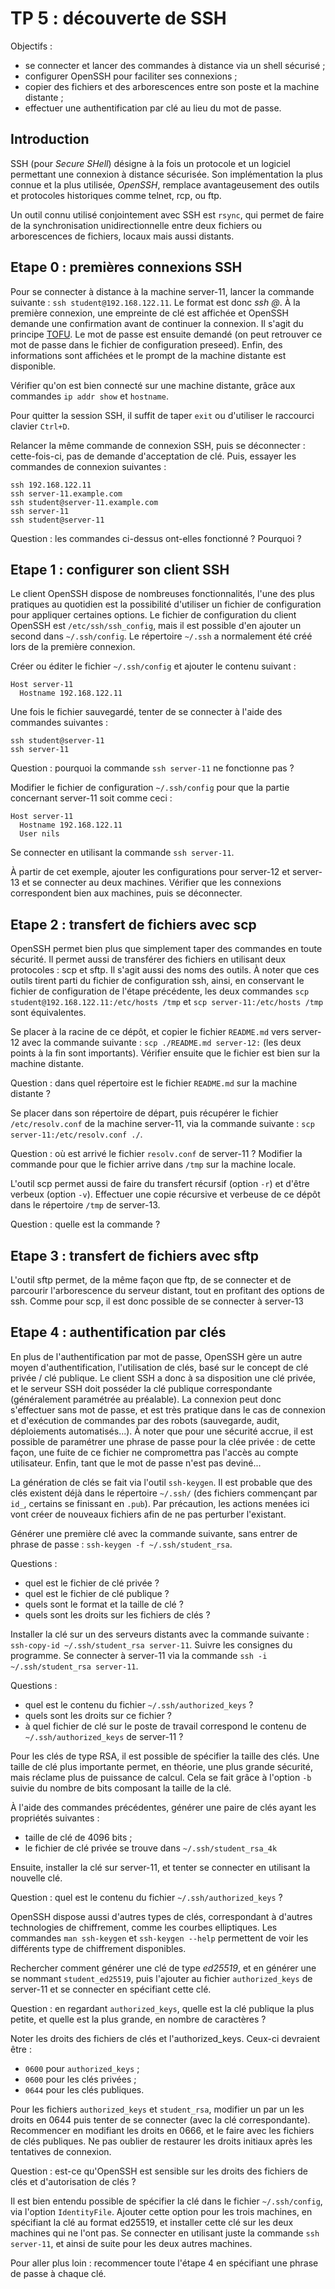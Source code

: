 # TP 5 : découverte de SSH

Objectifs :

- se connecter et lancer des commandes à distance via un shell sécurisé ;
- configurer OpenSSH pour faciliter ses connexions ;
- copier des fichiers et des arborescences entre son poste et la machine
  distante ;
- effectuer une authentification par clé au lieu du mot de passe.

## Introduction

SSH (pour *Secure SHell*) désigne à la fois un protocole et un logiciel
permettant une connexion à distance sécurisée. Son implémentation la plus
connue et la plus utilisée, *OpenSSH*, remplace avantageusement des outils et
protocoles historiques comme telnet, rcp, ou ftp.

Un outil connu utilisé conjointement avec SSH est `rsync`, qui permet de faire
de la synchronisation unidirectionnelle entre deux fichiers ou arborescences de
fichiers, locaux mais aussi distants.

## Etape 0 : premières connexions SSH

Pour se connecter à distance à la machine server-11, lancer la commande
suivante : `ssh student@192.168.122.11`. Le format est donc *ssh
<utilisateur>@<adresse IP ou nom>*. À la première connexion, une empreinte de
clé est affichée et OpenSSH demande une confirmation avant de continuer la
connexion. Il s'agit du principe
[TOFU](https://en.wikipedia.org/wiki/Trust_on_first_use). Le mot de passe est
ensuite demandé (on peut retrouver ce mot de passe dans le fichier de
configuration preseed). Enfin, des informations sont affichées et le prompt de
la machine distante est disponible.

Vérifier qu'on est bien connecté sur une machine distante, grâce aux commandes
`ip addr show` et `hostname`.

Pour quitter la session SSH, il suffit de taper `exit` ou d'utiliser le
raccourci clavier `Ctrl+D`.

Relancer la même commande de connexion SSH, puis se déconnecter :
cette-fois-ci, pas de demande d'acceptation de clé.
Puis, essayer les commandes de connexion suivantes :

```
ssh 192.168.122.11
ssh server-11.example.com
ssh student@server-11.example.com
ssh server-11
ssh student@server-11
```

Question : les commandes ci-dessus ont-elles fonctionné ? Pourquoi ?

## Etape 1 : configurer son client SSH

Le client OpenSSH dispose de nombreuses fonctionnalités, l'une des plus
pratiques au quotidien est la possibilité d'utiliser un fichier de
configuration pour appliquer certaines options. Le fichier de configuration du
client OpenSSH est `/etc/ssh/ssh_config`, mais il est possible d'en ajouter un
second dans `~/.ssh/config`. Le répertoire `~/.ssh` a normalement été créé lors
de la première connexion.

Créer ou éditer le fichier `~/.ssh/config` et ajouter le contenu suivant :

```
Host server-11
  Hostname 192.168.122.11
```

Une fois le fichier sauvegardé, tenter de se connecter à l'aide des commandes
suivantes :

```
ssh student@server-11
ssh server-11
```

Question : pourquoi la commande `ssh server-11` ne fonctionne pas ?

Modifier le fichier de configuration `~/.ssh/config` pour que la partie
concernant server-11 soit comme ceci :

```
Host server-11
  Hostname 192.168.122.11
  User nils
```

Se connecter en utilisant la commande `ssh server-11`.

À partir de cet exemple, ajouter les configurations pour server-12 et server-13
et se connecter au deux machines. Vérifier que les connexions correspondent
bien aux machines, puis se déconnecter.

## Etape 2 : transfert de fichiers avec scp

OpenSSH permet bien plus que simplement taper des commandes en toute sécurité.
Il permet aussi de transférer des fichiers en utilisant deux protocoles : scp
et sftp. Il s'agit aussi des noms des outils. À noter que ces outils tirent
parti du fichier de configuration ssh, ainsi, en conservant le fichier de
configuration de l'étape précédente, les deux commandes `scp
student@192.168.122.11:/etc/hosts /tmp` et `scp server-11:/etc/hosts /tmp` sont
équivalentes.

Se placer à la racine de ce dépôt, et copier le fichier `README.md` vers
server-12 avec la commande suivante : `scp ./README.md server-12:` (les deux
points à la fin sont importants). Vérifier ensuite que le fichier est bien sur
la machine distante.

Question : dans quel répertoire est le fichier `README.md` sur la machine
distante ?

Se placer dans son répertoire de départ, puis récupérer le fichier
`/etc/resolv.conf` de la machine server-11, via la commande suivante : `scp
server-11:/etc/resolv.conf ./`.

Question : où est arrivé le fichier `resolv.conf` de server-11 ? Modifier la
commande pour que le fichier arrive dans `/tmp` sur la machine locale.

L'outil scp permet aussi de faire du transfert récursif (option `-r`) et d'être
verbeux (option `-v`). Effectuer une copie récursive et verbeuse de ce dépôt
dans le répertoire `/tmp` de server-13.

Question : quelle est la commande ?

## Etape 3 : transfert de fichiers avec sftp

L'outil sftp permet, de la même façon que ftp, de se connecter et de parcourir
l'arborescence du serveur distant, tout en profitant des options de ssh. Comme
pour scp, il est donc possible de se connecter à server-13

## Etape 4 : authentification par clés

En plus de l'authentification par mot de passe, OpenSSH gère un autre moyen
d'authentification, l'utilisation de clés, basé sur le concept de clé privée /
clé publique. Le client SSH a donc à sa disposition une clé privée, et le
serveur SSH doit posséder la clé publique correspondante (généralement
paramétrée au préalable). La connexion peut donc s'effectuer sans mot de passe,
et est très pratique dans le cas de connexion et d'exécution de commandes par
des robots (sauvegarde, audit, déploiements automatisés...). À noter que pour
une sécurité accrue, il est possible de paramétrer une phrase de passe pour la
clée privée : de cette façon, une fuite de ce fichier ne compromettra pas
l'accès au compte utilisateur. Enfin, tant que le mot de passe n'est pas
deviné...

La génération de clés se fait via l'outil `ssh-keygen`. Il est probable que des
clés existent déjà dans le répertoire `~/.ssh/` (des fichiers commençant par
`id_`, certains se finissant en `.pub`). Par précaution, les actions menées ici
vont créer de nouveaux fichiers afin de ne pas perturber l'existant.

Générer une première clé avec la commande suivante, sans entrer de phrase de
passe : `ssh-keygen -f ~/.ssh/student_rsa`.

Questions :
- quel est le fichier de clé privée ?
- quel est le fichier de clé publique ?
- quels sont le format et la taille de clé ?
- quels sont les droits sur les fichiers de clés ?

Installer la clé sur un des serveurs distants avec la commande suivante :
`ssh-copy-id ~/.ssh/student_rsa server-11`. Suivre les consignes du
programme. Se connecter à server-11 via la commande `ssh -i
~/.ssh/student_rsa server-11`.

Questions :
- quel est le contenu du fichier `~/.ssh/authorized_keys` ?
- quels sont les droits sur ce fichier ?
- à quel fichier de clé sur le poste de travail correspond le contenu de
  `~/.ssh/authorized_keys` de server-11 ?

Pour les clés de type RSA, il est possible de spécifier la taille des clés. Une
taille de clé plus importante permet, en théorie, une plus grande sécurité,
mais réclame plus de puissance de calcul. Cela se fait grâce à l'option `-b`
suivie du nombre de bits composant la taille de la clé.

À l'aide des commandes précédentes, générer une paire de clés ayant les
propriétés suivantes :
- taille de clé de 4096 bits ;
- le fichier de clé privée se trouve dans `~/.ssh/student_rsa_4k`

Ensuite, installer la clé sur server-11, et tenter se connecter en utilisant la
nouvelle clé.

Question : quel est le contenu du fichier `~/.ssh/authorized_keys` ?

OpenSSH dispose aussi d'autres types de clés, correspondant à d'autres
technologies de chiffrement, comme les courbes elliptiques. Les commandes `man
ssh-keygen` et `ssh-keygen --help` permettent de voir les différents type de
chiffrement disponibles.

Rechercher comment générer une clé de type *ed25519*, et en générer une se
nommant `student_ed25519`, puis l'ajouter au fichier `authorized_keys` de
server-11 et se connecter en spécifiant cette clé.

Question : en regardant `authorized_keys`, quelle est la clé publique la plus
petite, et quelle est la plus grande, en nombre de caractères ?

Noter les droits des fichiers de clés et l'authorized_keys. Ceux-ci devraient
être :

- `0600` pour `authorized_keys` ;
- `0600` pour les clés privées ;
- `0644` pour les clés publiques.

Pour les fichiers `authorized_keys` et `student_rsa`, modifier un par un les
droits en 0644 puis tenter de se connecter (avec la clé correspondante).
Recommencer en modifiant les droits en 0666, et le faire avec les fichiers de
clés publiques. Ne pas oublier de restaurer les droits initiaux après les
tentatives de connexion.

Question : est-ce qu'OpenSSH est sensible sur les droits des fichiers de clés
et d'autorisation de clés ?

Il est bien entendu possible de spécifier la clé dans le fichier
`~/.ssh/config`, via l'option `IdentityFile`. Ajouter cette option pour les
trois machines, en spécifiant la clé au format ed25519, et installer cette clé
sur les deux machines qui ne l'ont pas. Se connecter en utilisant juste la
commande `ssh server-11`, et ainsi de suite pour les deux autres machines.

Pour aller plus loin : recommencer toute l'étape 4 en spécifiant une phrase de
passe à chaque clé.
